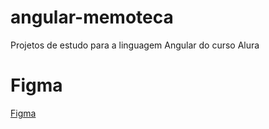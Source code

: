 # angular-memoteca
Projetos de estudo para a linguagem Angular do curso Alura

# Figma
[Figma](https://www.figma.com/file/YTSUBbe7Zgwx3L567TAzTc/Memoteca---Angular%3A-Come%C3%A7ando-com-o-Framework?type=design&node-id=148-26&mode=design&t=NaSD9zXotp9YAwtV-0)
